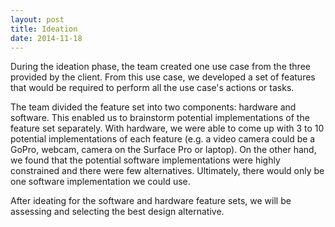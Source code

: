 ```yaml
---
layout: post
title: Ideation
date: 2014-11-18
---
```


During the ideation phase, the team created one use case from the three provided by the client. From this use case, we developed a set of features that would be required to perform all the use case's actions or tasks.

The team divided the feature set into two components: hardware and software. This enabled us to brainstorm potential implementations of the feature set separately. With hardware, we were able to come up with 3 to 10 potential implementations of each feature (e.g. a video camera could be a GoPro, webcam, camera on the Surface Pro or laptop). On the other hand, we found that the potential software implementations were highly constrained and there were few alternatives. Ultimately, there would only be one software implementation we could use.

After ideating for the software and hardware feature sets, we will be assessing and selecting the best design alternative.